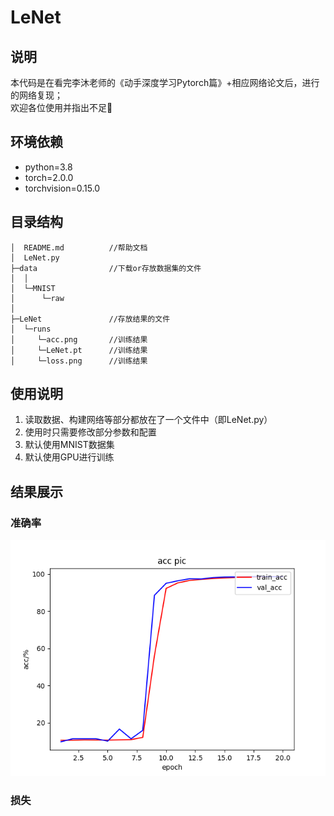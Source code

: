 # LeNet
## 说明  
  本代码是在看完李沐老师的《动手深度学习Pytorch篇》+相应网络论文后，进行的网络复现；  
  欢迎各位使用并指出不足🫡  
## 环境依赖  
* python=3.8  
* torch=2.0.0  
* torchvision=0.15.0
## 目录结构
```
│  README.md          //帮助文档
│  LeNet.py  
├─data                //下载or存放数据集的文件 
│  │          
│  └─MNIST  
│      └─raw  
│              
├─LeNet               //存放结果的文件
│  └─runs  
│     └─acc.png       //训练结果
│     └─LeNet.pt      //训练结果
│     └─loss.png      //训练结果
```
## 使用说明  
1. 读取数据、构建网络等部分都放在了一个文件中（即LeNet.py）
2. 使用时只需要修改部分参数和配置
3. 默认使用MNIST数据集
4. 默认使用GPU进行训练
## 结果展示  
### 准确率 
![image](https://github.com/josieisjose/LeNet/blob/main/LeNet/runs/acc.png)
### 损失   
